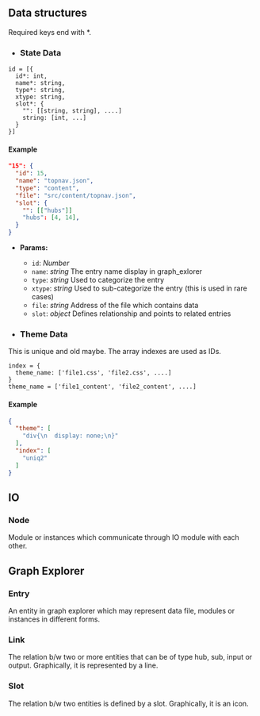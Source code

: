 ## Data structures
Required keys end with *.

- ### State Data
```
id = [{
  id*: int,
  name*: string,
  type*: string,
  xtype: string,
  slot*: {
    "": [[string, string], ....]
    string: [int, ...]
  }
}]
```
#### Example
```JSON
"15": {
  "id": 15,
  "name": "topnav.json",
  "type": "content",
  "file": "src/content/topnav.json",
  "slot": {
    "": [["hubs"]]
    "hubs": [4, 14],
  }
}
```
- **Params:**
  - `id`: *Number*  
  - `name`: *string*
  The entry name display in graph_exlorer
  - `type`: *string*
  Used to categorize the entry
  - `xtype`: *string*
  Used to sub-categorize the entry (this is used in rare cases)
  - `file`: *string*
  Address of the file which contains data
  - `slot`: *object*
  Defines relationship and points to related entries


- ### Theme Data
This is unique and old maybe. The array indexes are used as IDs.
```
index = {
  theme_name: ['file1.css', 'file2.css', ....]
}
theme_name = ['file1_content', 'file2_content', ....]
```
#### Example
```JSON
{
  "theme": [
    "div{\n  display: none;\n}"
  ],
  "index": [
    "uniq2"
  ]
}
```

## IO
### Node
Module or instances which communicate through IO module with each other.

## Graph Explorer
### Entry
An entity in graph explorer which may represent data file, modules or instances in different forms.
### Link
The relation b/w two or more entities that can be of type hub, sub, input or output. Graphically, it is represented by a line.
### Slot
The relation b/w two entities is defined by a slot. Graphically, it is an icon.

